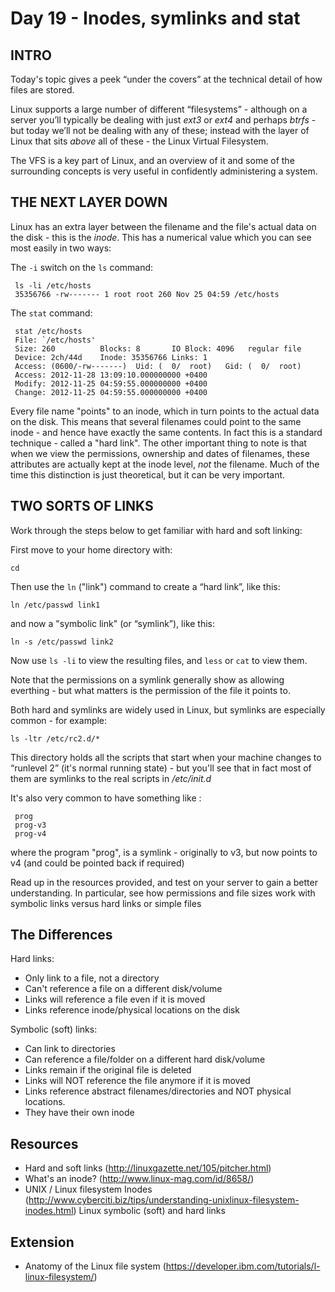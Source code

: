 # Day 19 - Inodes, symlinks and stat

## INTRO

Today's topic gives a peek “under the covers” at the technical detail of how files are stored.

Linux supports a large number of different “filesystems” - although on a server you’ll typically be dealing with just _ext3_ or _ext4_  and perhaps _btrfs_ - but today we’ll not be dealing with any of these; instead with the layer of Linux that sits _above_ all of these - the Linux Virtual Filesystem. 

The VFS is a key part of Linux, and an overview of it and some of the surrounding concepts is very useful in confidently administering a system.

## THE NEXT LAYER DOWN
Linux has an extra layer between the filename and the file's actual data on the disk - this is the _inode_. This has a numerical value which you can see most easily in two ways:

The `-i` switch on the `ls` command:

     ls -li /etc/hosts
     35356766 -rw------- 1 root root 260 Nov 25 04:59 /etc/hosts

The `stat` command:

     stat /etc/hosts
     File: `/etc/hosts'
     Size: 260       	Blocks: 8      	IO Block: 4096   regular file
     Device: 2ch/44d	Inode: 35356766	Links: 1
     Access: (0600/-rw-------)  Uid: (	0/	root)   Gid: (	0/	root)
     Access: 2012-11-28 13:09:10.000000000 +0400
     Modify: 2012-11-25 04:59:55.000000000 +0400
     Change: 2012-11-25 04:59:55.000000000 +0400

Every file name "points" to an inode, which in turn points to the actual data on the disk. This means that several filenames could point to the same inode - and hence have exactly the same contents. In fact this is a standard technique - called a "hard link". The other important thing to note is that when we view the permissions, ownership and dates of filenames, these attributes are actually kept at the inode level, _not_ the filename. Much of the time this distinction is just theoretical, but it can be very important.


## TWO SORTS OF LINKS
Work through the steps below to get familiar with hard and soft linking:

First move to your home directory with:

`cd`

Then use the `ln` ("link") command to create a “hard link”, like this:

`ln /etc/passwd link1`

and now a "symbolic link" (or “symlink”), like this:

`ln -s /etc/passwd link2`

Now use `ls -li` to view the resulting files, and `less` or `cat` to view them.

Note that the permissions on a symlink generally show as allowing everthing - but what matters is the permission of the file it points to.

Both hard and symlinks are widely used in Linux, but symlinks are especially common - for example:

`ls -ltr /etc/rc2.d/*`     	

This directory holds all the scripts that start when your machine changes to “runlevel 2” (it's normal running state) - but you'll see that in fact most of them are symlinks to the real scripts in _/etc/init.d_

It's also very common to have something like :

     prog
     prog-v3
     prog-v4

where the program "prog", is a symlink - originally to v3, but now points to v4 (and could be pointed back if required)

Read up in the resources provided, and test on your server to gain a better understanding. In particular, see how permissions and file sizes work with symbolic links versus hard links or simple files


## The Differences

Hard links:

* Only link to a file, not a directory
* Can't reference a file on a different disk/volume
* Links will reference a file even if it is moved
* Links reference inode/physical locations on the disk

Symbolic (soft) links:

* Can link to directories
* Can reference a file/folder on a different hard disk/volume
* Links remain if the original file is deleted
* Links will NOT reference the file anymore if it is moved
* Links reference abstract filenames/directories and NOT physical locations.
* They have their own inode


## Resources

* Hard and soft links (http://linuxgazette.net/105/pitcher.html)
* What's an inode? (http://www.linux-mag.com/id/8658/)
* UNIX / Linux filesystem Inodes (http://www.cyberciti.biz/tips/understanding-unixlinux-filesystem-inodes.html) Linux symbolic (soft) and hard links


## Extension
* Anatomy of the Linux file system (https://developer.ibm.com/tutorials/l-linux-filesystem/)


